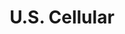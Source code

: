 ---
title: "U.S. Cellular"
url: /milwaukee/u-s-cellular-south-cesar-e-chavez-drive/
shop: mobile phone
---